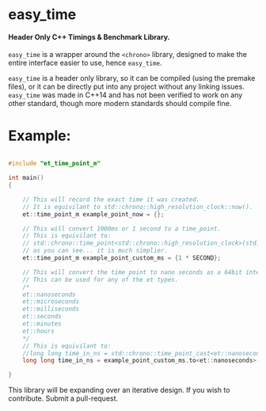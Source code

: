 # easy_time
 #### Header Only C++ Timings & Benchmark Library.
`easy_time` is a wrapper around the `<chrono>` library, designed to make the entire interface easier to use, hence `easy_time`. 

`easy_time` is a header only library, so it can be compiled (using the premake files), or it can be directly put into any project without any linking issues. `easy_time` was made in C++14 and has not been verified to work on any other standard, though more modern standards should compile fine.

# Example:
```cpp

#include "et_time_point_m"

int main()
{

	// This will record the exact time it was created.
	// It is equivilant to std::chrono::high_resolution_clock::now().
	et::time_point_m example_point_now = {};

	// This will convert 1000ms or 1 second to a time_point.
	// This is equivilant to:
	// std::chrono::time_point<std::chrono::high_resolution_clock>(std::chrono::milliseconds(1 * SECOND))
	// as you can see... it is much simplier.
	et::time_point_m example_point_custom_ms = {1 * SECOND};

	// This will convert the time point to nano seconds as a 64bit integer.
	// This can be used for any of the et types.
	/*
	et::nanoseconds 
	et::microseconds
	et::milliseconds
	et::seconds
	et::minutes
	et::hours
	*/
	// This is equivilant to:
	//long long time_in_ns = std::chrono::time_point_cast<et::nanoseconds>(now).time_since_epoch().count()
	long long time_in_ns = example_point_custom_ms.to<et::nanoseconds>();

}
```

This library will be expanding over an iterative design. If you wish to contribute. Submit a pull-request.
